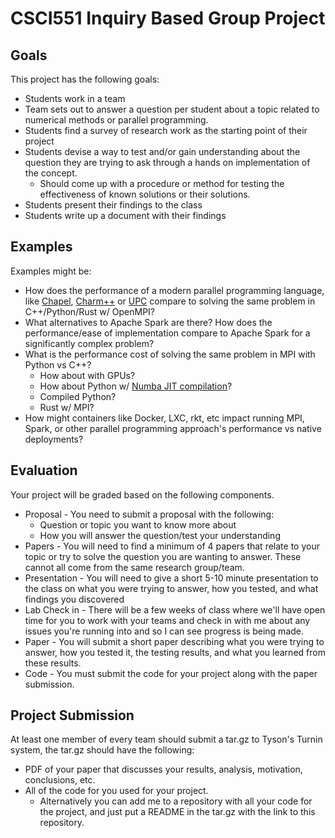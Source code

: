 # CSCI551 Inquiry Based Group Project

## Goals
This project has the following goals:

* Students work in a team
* Team sets out to answer a question per student about a topic related to numerical methods or parallel programming. 
* Students find a survey of research work as the starting point of their project
* Students devise a way to test and/or gain understanding about the question they are trying to ask through a hands on implementation of the concept.
	* Should come up with a procedure or method for testing the effectiveness of known solutions or their solutions.
* Students present their findings to the class
* Students write up a document with their findings


## Examples
Examples might be:

* How does the performance of a modern parallel programming language, like [Chapel](https://chapel-lang.org/), [Charm++](http://charmplusplus.org/) or [UPC](https://upc.lbl.gov/) compare to solving the same problem in C++/Python/Rust w/ OpenMPI?
* What alternatives to Apache Spark are there? How does the performance/ease of implementation compare to Apache Spark for a significantly complex problem?
* What is the performance cost of solving the same problem in MPI with Python vs C++?
	* How about with GPUs?
	* How about Python w/ [Numba JIT compilation](https://numba.pydata.org/numba-doc/latest/index.html)?
	* Compiled Python?
	* Rust w/ MPI?
* How might containers like Docker, LXC, rkt, etc impact running MPI, Spark, or other parallel programming approach's performance vs native deployments? 


## Evaluation

Your project will be graded based on the following components.

* Proposal - You need to submit a proposal with the following:
	* Question or topic you want to know more about
	* How you will answer the question/test your understanding
* Papers - You will need to find a minimum of 4 papers that relate to your topic or try to solve the question you are wanting to answer. These cannot all come from the same research group/team.
* Presentation - You will need to give a short 5-10 minute presentation to the class on what you were trying to answer, how you tested, and what findings you discovered
* Lab Check in - There will be a few weeks of class where we'll have open time for you to work with your teams and check in with me about any issues you're running into and so I can see progress is being made. 
* Paper - You will submit a short paper describing what you were trying to answer, how you tested it, the testing results, and what you learned from these results.
* Code - You must submit the code for your project along with the paper submission. 

## Project Submission

At least one member of every team should submit a tar.gz to Tyson's Turnin system, the tar.gz should have the following:

* PDF of your paper that discusses your results, analysis, motivation, conclusions, etc. 
* All of the code for you used for your project. 
	* Alternatively you can add me to a repository with all your code for the project, and just put a README in the tar.gz with the link to this repository. 
